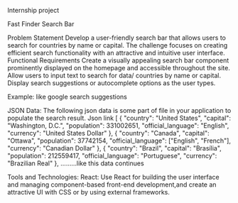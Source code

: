 Internship project

Fast Finder Search Bar

Problem Statement
Develop a user-friendly search bar that allows users to search for countries by name or capital. The challenge focuses on creating efficient search functionality with an attractive and intuitive user interface.
Functional Requirements
Create a visually appealing search bar component prominently displayed on the homepage and accessible throughout the site.
Allow users to input text to search for data/ countries by name or capital.
Display search suggestions or autocomplete options as the user types.

Example: like google search suggestions

JSON Data:
    The following json data is some part of file in your application to populate the search result. Json link
[
  {
    "country": "United States",
    "capital": "Washington, D.C.",
    "population": 331002651,
    "official_language": "English",
    "currency": "United States Dollar"
  },
  {
    "country": "Canada",
    "capital": "Ottawa",
    "population": 37742154,
    "official_language": ["English", "French"],
    "currency": "Canadian Dollar"
  },
  {
    "country": "Brazil",
    "capital": "Brasília",
    "population": 212559417,
    "official_language": "Portuguese",
    "currency": "Brazilian Real"
  },
  .........like this data continues 
  
  
Tools and Technologies:
React: Use React for building the user interface and managing component-based front-end development,and create an attractive UI with CSS or by using external frameworks.
